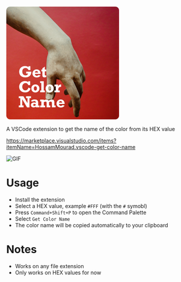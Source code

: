 ![GET COLOR NAME](assets/logo.png)

A VSCode extension to get the name of the color from its HEX value

https://marketplace.visualstudio.com/items?itemName=HossamMourad.vscode-get-color-name

![GIF](https://i.imgur.com/4zqhW1L.gif)

# Usage
- Install the extension
- Select a HEX value, example `#FFF` (with the `#` symobl)
- Press `Command+Shift+P` to open the Command Palette
- Select `Get Color Name`
- The color name will be copied automatically to your clipboard

# Notes
- Works on any file extension
- Only works on HEX values for now
